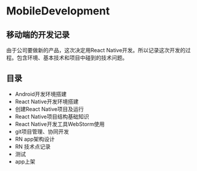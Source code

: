 # MobileDevelopment

## 移动端的开发记录  
由于公司要做新的产品，这次决定用React Native开发。所以记录这次开发的过程。包含环境、基本技术和项目中碰到的技术问题。

## 目录
* Android开发环境搭建  
* React Native开发环境搭建  
* 创建React Native项目及运行  
* React Native项目结构基础知识
* React Native开发工具WebStorm使用
* git项目管理、协同开发
* RN app架构设计
* RN 技术点记录
* 测试
* app上架
